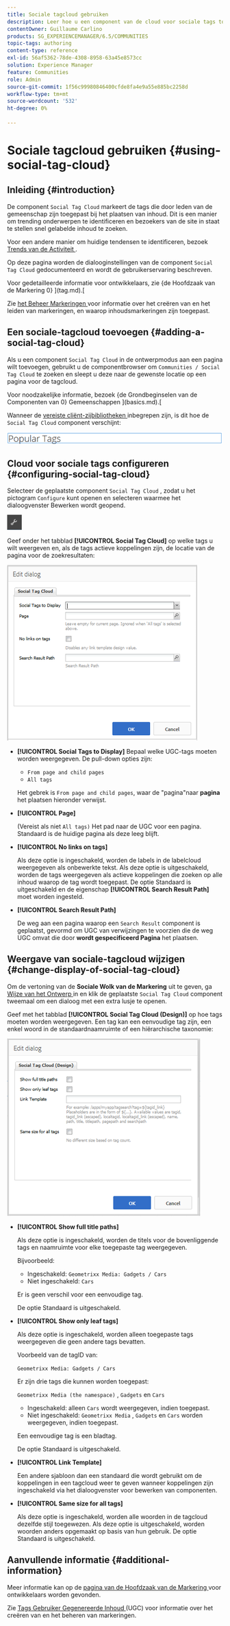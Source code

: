 ```yaml
---
title: Sociale tagcloud gebruiken
description: Leer hoe u een component van de cloud voor sociale tags toevoegt aan een pagina waarop ingetekende communityleden snel trending topics kunnen identificeren en gecodeerde inhoud kunnen zoeken.
contentOwner: Guillaume Carlino
products: SG_EXPERIENCEMANAGER/6.5/COMMUNITIES
topic-tags: authoring
content-type: reference
exl-id: 56af5362-78de-4308-8958-63a45e8573cc
solution: Experience Manager
feature: Communities
role: Admin
source-git-commit: 1f56c99980846400cfde8fa4e9a55e885bc2258d
workflow-type: tm+mt
source-wordcount: '532'
ht-degree: 0%

---
```


# Sociale tagcloud gebruiken {#using-social-tag-cloud}

## Inleiding {#introduction}

De component `Social Tag Cloud` markeert de tags die door leden van de gemeenschap zijn toegepast bij het plaatsen van inhoud. Dit is een manier om trending onderwerpen te identificeren en bezoekers van de site in staat te stellen snel gelabelde inhoud te zoeken.

Voor een andere manier om huidige tendensen te identificeren, bezoek [ Trends van de Activiteit ](trends.md).

Op deze pagina worden de dialooginstellingen van de component `Social Tag Cloud` gedocumenteerd en wordt de gebruikerservaring beschreven.

Voor gedetailleerde informatie voor ontwikkelaars, zie {de Hoofdzaak van de Markering 0} ](tag.md).[

Zie [ het Beheer Markeringen ](../../help/sites-administering/tags.md) voor informatie over het creëren van en het leiden van markeringen, en waarop inhoudsmarkeringen zijn toegepast.

## Een sociale-tagcloud toevoegen {#adding-a-social-tag-cloud}

Als u een component `Social Tag Cloud` in de ontwerpmodus aan een pagina wilt toevoegen, gebruikt u de componentbrowser om `Communities / Social Tag Cloud` te zoeken en sleept u deze naar de gewenste locatie op een pagina voor de tagcloud.

Voor noodzakelijke informatie, bezoek {de Grondbeginselen van de Componenten van 0} Gemeenschappen ](basics.md).[

Wanneer de [ vereiste cliënt-zijbibliotheken ](tag.md#essentials-for-client-side) inbegrepen zijn, is dit hoe de `Social Tag Cloud` component verschijnt:

![ sociaal-markering ](assets/social-tag.png)

## Cloud voor sociale tags configureren {#configuring-social-tag-cloud}

Selecteer de geplaatste component `Social Tag Cloud` , zodat u het pictogram `Configure` kunt openen en selecteren waarmee het dialoogvenster Bewerken wordt geopend.

![ vormen ](assets/configure-new.png)

Geef onder het tabblad **[!UICONTROL Social Tag Cloud]** op welke tags u wilt weergeven en, als de tags actieve koppelingen zijn, de locatie van de pagina voor de zoekresultaten:

![ sociaal-markering-wolk ](assets/social-tag-cloud.png)

* **[!UICONTROL Social Tags to Display]**
Bepaal welke UGC-tags moeten worden weergegeven. De pull-down opties zijn:

   * `From page and child pages`
   * `All tags`

  Het gebrek is `From page and child pages`, waar de &quot;pagina&quot;naar **pagina** het plaatsen hieronder verwijst.

* **[!UICONTROL Page]**

  (Vereist als niet `All tags)` Het pad naar de UGC voor een pagina. Standaard is de huidige pagina als deze leeg blijft.

* **[!UICONTROL No links on tags]**

  Als deze optie is ingeschakeld, worden de labels in de labelcloud weergegeven als onbewerkte tekst. Als deze optie is uitgeschakeld, worden de tags weergegeven als actieve koppelingen die zoeken op alle inhoud waarop de tag wordt toegepast. De optie Standaard is uitgeschakeld en de eigenschap **[!UICONTROL Search Result Path]** moet worden ingesteld.

* **[!UICONTROL Search Result Path]**

  De weg aan een pagina waarop een `Search Result` component is geplaatst, gevormd om UGC van verwijzingen te voorzien die de weg UGC omvat die door **wordt gespecificeerd Pagina** het plaatsen.

## Weergave van sociale-tagcloud wijzigen {#change-display-of-social-tag-cloud}

Om de vertoning van de **Sociale Wolk van de Markering** uit te geven, ga [ Wijze van het Ontwerp ](../../help/sites-authoring/default-components-designmode.md) in en klik de geplaatste `Social Tag Cloud` component tweemaal om een dialoog met een extra lusje te openen.

Geef met het tabblad **[!UICONTROL Social Tag Cloud (Design)]** op hoe tags moeten worden weergegeven. Een tag kan een eenvoudige tag zijn, een enkel woord in de standaardnaamruimte of een hiërarchische taxonomie:

![ sociaal-markering-wolk-ontwerp ](assets/social-tag-cloud-design.png)

* **[!UICONTROL Show full title paths]**

  Als deze optie is ingeschakeld, worden de titels voor de bovenliggende tags en naamruimte voor elke toegepaste tag weergegeven.

  Bijvoorbeeld:

   * Ingeschakeld: `Geometrixx Media: Gadgets / Cars`
   * Niet ingeschakeld: `Cars`

  Er is geen verschil voor een eenvoudige tag.

  De optie Standaard is uitgeschakeld.

* **[!UICONTROL Show only leaf tags]**

  Als deze optie is ingeschakeld, worden alleen toegepaste tags weergegeven die geen andere tags bevatten.

  Voorbeeld van de tagID van:

  `Geometrixx Media: Gadgets / Cars`

  Er zijn drie tags die kunnen worden toegepast:

  `Geometrixx Media (the namespace)` , `Gadgets` en `Cars`

   * Ingeschakeld: alleen `Cars` wordt weergegeven, indien toegepast.
   * Niet ingeschakeld: `Geometrixx Media` , `Gadgets` en `Cars` worden weergegeven, indien toegepast.

  Een eenvoudige tag is een bladtag.

  De optie Standaard is uitgeschakeld.

* **[!UICONTROL Link Template]**

  Een andere sjabloon dan een standaard die wordt gebruikt om de koppelingen in een tagcloud weer te geven wanneer koppelingen zijn ingeschakeld via het dialoogvenster voor bewerken van componenten.

* **[!UICONTROL Same size for all tags]**

  Als deze optie is ingeschakeld, worden alle woorden in de tagcloud dezelfde stijl toegewezen. Als deze optie is uitgeschakeld, worden woorden anders opgemaakt op basis van hun gebruik. De optie Standaard is uitgeschakeld.

## Aanvullende informatie {#additional-information}

Meer informatie kan op de [ pagina van de Hoofdzaak van de Markering ](tag.md) voor ontwikkelaars worden gevonden.

Zie [ Tags Gebruiker Gegenereerde Inhoud ](tag-ugc.md) (UGC) voor informatie over het creëren van en het beheren van markeringen.
